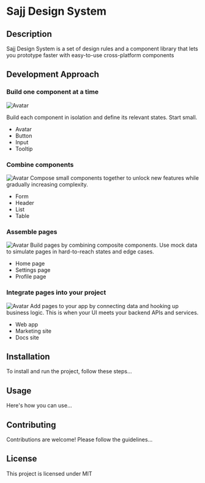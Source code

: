 # Sajj Design System

## Description
Sajj Design System is a set of design rules and a component library that lets you prototype faster with easy-to-use cross-platform components

## Development Approach
### Build one component at a time
![Avatar](https://www.componentdriven.org/component.svg)

Build each component in isolation and define its relevant states. Start small.
- Avatar
- Button
- Input
- Tooltip

### Combine components
![Avatar](https://www.componentdriven.org/composition.svg)
Compose small components together to unlock new features while gradually increasing complexity.
- Form
- Header
- List
- Table

### Assemble pages
![Avatar](https://www.componentdriven.org/page.svg)
Build pages by combining composite components. Use mock data to simulate pages in hard-to-reach states and edge cases.
- Home page
- Settings page
- Profile page

### Integrate pages into your project
![Avatar](https://www.componentdriven.org/integrate.svg)
Add pages to your app by connecting data and hooking up business logic. This is when your UI meets your backend APIs and services.
- Web app
- Marketing site
- Docs site

## Installation
To install and run the project, follow these steps...

## Usage
Here's how you can use...

## Contributing
Contributions are welcome! Please follow the guidelines...

## License
This project is licensed under MIT
